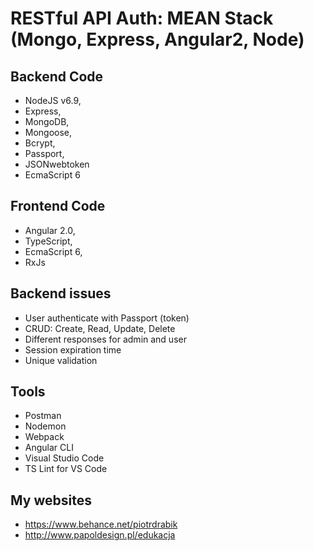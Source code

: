 # RESTful API Auth: MEAN Stack (Mongo, Express, Angular2, Node)

## Backend Code

- NodeJS v6.9,
- Express,
- MongoDB,
- Mongoose,
- Bcrypt,
- Passport,
- JSONwebtoken
- EcmaScript 6

## Frontend Code

- Angular 2.0, 
- TypeScript,
- EcmaScript 6,
- RxJs

## Backend issues

- User authenticate with Passport (token)
- CRUD: Create, Read, Update, Delete
- Different responses for admin and user
- Session expiration time
- Unique validation

## Tools

- Postman
- Nodemon
- Webpack
- Angular CLI
- Visual Studio Code
- TS Lint for VS Code

## My websites

- https://www.behance.net/piotrdrabik
- http://www.papoldesign.pl/edukacja